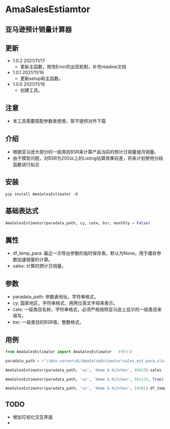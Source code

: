 # AmaSalesEstiamtor
## 亚马逊预计销量计算器

## 更新
* 1.0.2 2021/11/17
    * 更新主函数，修改Error的出现机制，补充readme文档
* 1.0.1 2021/11/16
    * 更新setup和主函数。
* 1.0.0 2021/11/16
    * 创建工具。

## 注意
* 本工具需要搭配参数表使用，暂不提供对外下载

## 介绍
* 根据亚马逊大部分的一级类目BSR来计算产品当前的预计日销量或月销量。
* 由于模型问题，对BSR为200以上的Listing估算效果较差，将来计划使用分段函数进行拟合

## 安装
```shell
pip install AmaSalesEstimator -U
```

## 基础表达式
```py
AmaSalesEstimator(paradata_path, cy, cate, bsr, monthly = False)
```

## 属性
* df_temp_para: 最近一次导出参数的临时保存表，默认为None，用于缓存参数加速销量的计算。
* sales: 计算的预计日销量。

## 参数
* paradata_path: 参数表地址，字符串格式。
* cy: 国家地区，字符串格式，用两位英文字母来表示。
* cate: 一级类目名称，字符串格式，必须严格按照亚马逊上显示的一级类目来填写。
* bsr: 一级类目的BSR值，整数格式。

## 用例
```py
from AmaSalesEstimator import AmaSalesEstimator   #导入包

paradata_path = r'\\Win-server\di\AmaSalseEstimator\sales_est_para.xlsx'    #引用参数文档

AmaSalesEstimator(paradata_path, 'us', 'Home & Kitchen', 95623).sales    #计算日销量

AmaSalesEstimator(paradata_path, 'us', 'Home & Kitchen', 582123, True).sales    #计算月销量

AmaSalesEstimator(paradata_path, 'us', 'Home & Kitchen', 54301).df_temp_para  #地区为us，一级类目为Home & Kitchen的各项参数
```

## TODO
* 增加可视化交互界面
* 